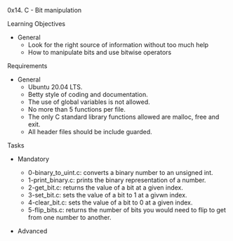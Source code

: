 0x14. C - Bit manipulation

Learning Objectives
- General
	- Look for the right source of information without too much help
	- How to manipulate bits and use bitwise operators

Requirements
- General
	- Ubuntu 20.04 LTS.
	- Betty style of coding and documentation.
	- The use of global variables is not allowed.
	- No more than 5 functions per file.
	- The only C standard library functions allowed are malloc, free and exit.
	- All header files should be include guarded.

Tasks
- Mandatory
	- 0-binary_to_uint.c: converts a binary number to an unsigned int.
	- 1-print_binary.c: prints the binary representation of a number.
	- 2-get_bit.c: returns the value of a bit at a given index.
	- 3-set_bit.c: sets the value of a bit to 1 at a givwn index.
	- 4-clear_bit.c: sets the value of a bit to 0 at a given index.
	- 5-flip_bits.c: returns the number of bits you would need to flip to get from one number to another.

- Advanced
